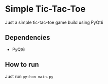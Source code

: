 # Simple Tic-Tac-Toe
Just a simple tic-tac-toe game build using PyQt6

## Dependencies
- PyQt6

## How to run
Just run `python main.py`
